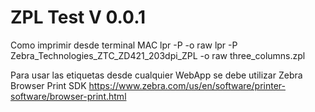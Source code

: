 # ZPL Test V 0.0.1

Como imprimir desde terminal MAC
    lpr -P <SystemPrinterName> -o raw <filename>
    lpr -P Zebra_Technologies_ZTC_ZD421_203dpi_ZPL -o raw three_columns.zpl

Para usar las etiquetas desde cualquier WebApp se debe utilizar Zebra Browser Print SDK
    https://www.zebra.com/us/en/software/printer-software/browser-print.html